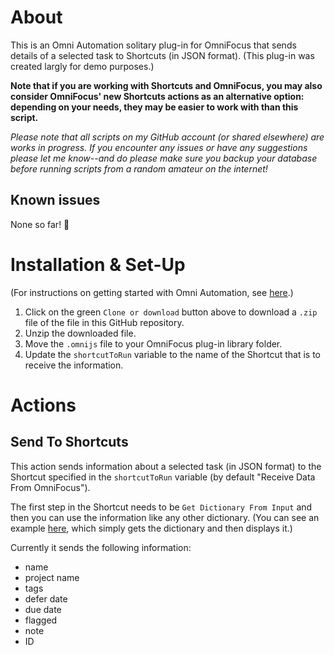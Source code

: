 # About

This is an Omni Automation solitary plug-in for OmniFocus that sends details of a selected task to Shortcuts (in JSON format). (This plug-in was created largly for demo purposes.)

**Note that if you are working with Shortcuts and OmniFocus, you may also consider OmniFocus' new Shortcuts actions as an alternative option: depending on your needs, they may be easier to work with than this script.**

_Please note that all scripts on my GitHub account (or shared elsewhere) are works in progress. If you encounter any issues or have any suggestions please let me know--and do please make sure you backup your database before running scripts from a random amateur on the internet!_

## Known issues

None so far! 🤞

# Installation & Set-Up

(For instructions on getting started with Omni Automation, see [here](https://kaitlinsalzke.com/how-to/how-to-add-a-omnijs-plug-in-to-omnifocus-and-assign-a-keyboard-shortcut/).)

1. Click on the green `Clone or download` button above to download a `.zip` file of the file in this GitHub repository.
2. Unzip the downloaded file.
3. Move the `.omnijs` file to your OmniFocus plug-in library folder.
4. Update the `shortcutToRun` variable to the name of the Shortcut that is to receive the information.

# Actions

## Send To Shortcuts

This action sends information about a selected task (in JSON format) to the Shortcut specified in the `shortcutToRun` variable (by default "Receive Data From OmniFocus").

The first step in the Shortcut needs to be `Get Dictionary From Input` and then you can use the information like any other dictionary. (You can see an example [here](https://www.icloud.com/shortcuts/d6e300fba0714f748e2a90c1eaabefd3), which simply gets the dictionary and then displays it.)

Currently it sends the following information:
* name
* project name
* tags
* defer date
* due date
* flagged
* note
* ID